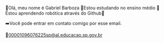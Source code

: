 💫Olá, meu nome é Gabriel Barboza 
💫Estou estudando no ensino médio
💫Estou aprendendo robótica através do Github👾

➡️Você pode entrar em contato comigo por esse email.

🔹00001096076225sp@al.educacao.sp.gov.br
